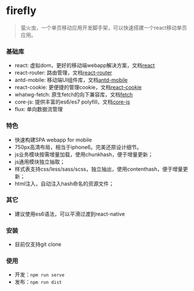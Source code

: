 # firefly
> 萤火虫，一个单页移动应用开发脚手架，可以快速搭建一个react移动单页应用。

### 基础库
- react: 虚拟dom，更好的移动端webapp解决方案，文档[react]
- react-router: 路由管理，文档[react-router]
- antd-mobile: 移动端UI组件库，文档[antd-mobile]
- react-cookie: 更便捷的管理cookie，文档[react-cookie]
- whatwg-fetch: 原生fetch的向下兼容库，文档[fetch]
- core-js: 提供丰富的es6/es7 polyfill，文档[core-js]
- flux: 单向数据流管理

### 特色
- 快速构建SPA webapp for mobile
- 750px高清布局，相当于iphone6。完美还原设计细节。
- js业务模块按需增量加载，使用chunkhash，便于增量更新；
- js通用模块独立抽取；
- 样式表支持css/less/sass/scss，独立抽出，使用contenthash，便于增量更新；
- html注入，自动注入hash命名的资源文件；

### 其它
- 建议使用es6语法，可以平滑过渡到react-native

### 安装
- 目前仅支持git clone

### 使用
- 开发：`npm run serve`
- 发布：`npm run dist`


[react]:http://reactjs.cn/react/docs/getting-started-zh-CN.html
[react-router]:http://react-guide.github.io/react-router-cn/docs/Introduction.html
[antd-mobile]:https://mobile.ant.design/docs/react/introduce
[react-cookie]:https://github.com/thereactivestack/react-cookie
[fetch]:https://github.com/github/fetch
[core-js]:https://github.com/zloirock/core-js
